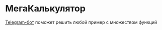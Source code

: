 # МегаКалькулятор
 [Telegram-бот](https://t.me/CalculatorMaksimBot?start=github) поможет решить любой пример с множеством функций